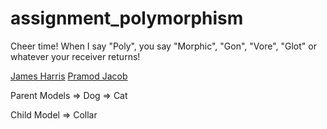 assignment_polymorphism
=======================

Cheer time! When I say "Poly", you say "Morphic", "Gon", "Vore", "Glot" or whatever your receiver returns!

[James Harris](https://github.com/domarp-j/)
[Pramod Jacob](https://github.com/DawnPaladin/)

Parent Models
=> Dog
=> Cat

Child Model 
=> Collar 